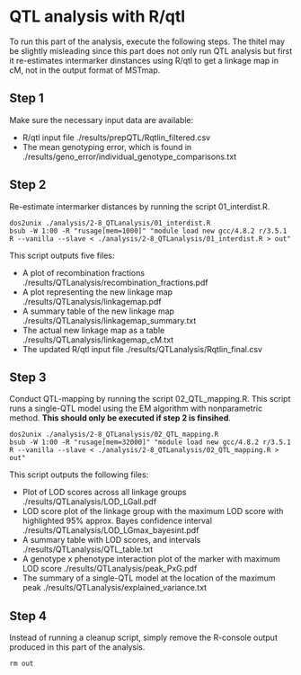 # QTL analysis with R/qtl
To run this part of the analysis, execute the following steps. The thitel may be slightly misleading since this part does not only run QTL analysis but first it re-estimates intermarker dinstances using R/qtl to get a linkage map in cM, not in the output format of MSTmap.
## Step 1
Make sure the necessary input data are available:
* R/qtl input file ./results/prepQTL/Rqtlin_filtered.csv
* The mean genotyping error, which is found in ./results/geno_error/individual_genotype_comparisons.txt
## Step 2
Re-estimate intermarker distances by running the script 01_interdist.R.
```
dos2unix ./analysis/2-8_QTLanalysis/01_interdist.R
bsub -W 1:00 -R "rusage[mem=1000]" "module load new gcc/4.8.2 r/3.5.1
R --vanilla --slave < ./analysis/2-8_QTLanalysis/01_interdist.R > out"
```
This script outputs five files:
* A plot of recombination fractions ./results/QTLanalysis/recombination_fractions.pdf
* A plot representing the new linkage map ./results/QTLanalysis/linkagemap.pdf
* A summary table of the new linkage map ./results/QTLanalysis/linkagemap_summary.txt
* The actual new linkage map as a table ./results/QTLanalysis/linkagemap_cM.txt
* The updated R/qtl input file ./results/QTLanalysis/Rqtlin_final.csv
## Step 3
Conduct QTL-mapping by running the script 02_QTL_mapping.R. This script runs a single-QTL model using the EM algorithm with nonparametric method. **This should only be executed if step 2 is finsihed**.
```
dos2unix ./analysis/2-8_QTLanalysis/02_QTL_mapping.R
bsub -W 1:00 -R "rusage[mem=32000]" "module load new gcc/4.8.2 r/3.5.1
R --vanilla --slave < ./analysis/2-8_QTLanalysis/02_QTL_mapping.R > out"
```
This script outputs the following files:
* Plot of LOD scores across all linkage groups ./results/QTLanalysis/LOD_LGall.pdf
* LOD score plot of the linkage group with the maximum LOD score with highlighted 95% approx. Bayes confidence interval ./results/QTLanalysis/LOD_LGmax_bayesint.pdf
* A summary table with LOD scores, and intervals ./results/QTLanalysis/QTL_table.txt
* A genotype x phenotype interaction plot of the marker with maximum LOD score ./results/QTLanalysis/peak_PxG.pdf
* The summary of a single-QTL model at the location of the maximum peak ./results/QTLanalysis/explained_variance.txt
## Step 4
Instead of running a cleanup script, simply remove the R-console output produced in this part of the analysis.
```
rm out
```
